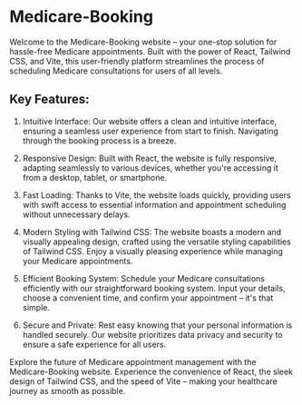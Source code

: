 ﻿# Medicare-Booking
Welcome to the Medicare-Booking website – your one-stop solution for hassle-free Medicare appointments. Built with the power of React, Tailwind CSS, and Vite, this user-friendly platform streamlines the process of scheduling Medicare consultations for users of all levels.

## Key Features:
1. Intuitive Interface: Our website offers a clean and intuitive interface, ensuring a seamless user experience from start to finish. Navigating through the booking process is a breeze.

2. Responsive Design: Built with React, the website is fully responsive, adapting seamlessly to various devices, whether you're accessing it from a desktop, tablet, or smartphone.

3. Fast Loading: Thanks to Vite, the website loads quickly, providing users with swift access to essential information and appointment scheduling without unnecessary delays.

4. Modern Styling with Tailwind CSS: The website boasts a modern and visually appealing design, crafted using the versatile styling capabilities of Tailwind CSS. Enjoy a visually pleasing experience while managing your Medicare appointments.

5. Efficient Booking System: Schedule your Medicare consultations efficiently with our straightforward booking system. Input your details, choose a convenient time, and confirm your appointment – it's that simple.

6. Secure and Private: Rest easy knowing that your personal information is handled securely. Our website prioritizes data privacy and security to ensure a safe experience for all users.

Explore the future of Medicare appointment management with the Medicare-Booking website. Experience the convenience of React, the sleek design of Tailwind CSS, and the speed of Vite – making your healthcare journey as smooth as possible.
